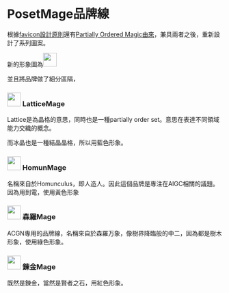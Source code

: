 # PosetMage品牌線

根據[favicon設計原則](./favicon)還有[Partially Ordered Magic由來](./POM)，兼具兩者之後，重新設計了系列圖案。

新的形象圖為<img src="https://posetmage.com/Images/Icon/PosetMage_t.webp" Height="32" /> 

並且將品牌做了細分區隔，

### <img src="https://posetmage.com/Images/Icon/LatticeMage_t.webp" Height="32" /> LatticeMage

Lattice是為晶格的意思，同時也是一種partially order set。意思在表達不同領域能力交織的概念。

而冰晶也是一種結晶晶格，所以用藍色形象。

### <img src="https://posetmage.com/Images/Icon/HomunMage_t.webp" Height="32" /> HomunMage

名稱來自於Homunculus，即人造人。因此這個品牌是專注在AIGC相關的議題。因為用到電，使用黃色形象

### <img src="https://posetmage.com/Images/Icon/ShinraMage_t.webp" Height="32" /> 森羅Mage

ACGN專用的品牌線，名稱來自於森羅万象，像樹界降臨般的中二，因為都是樹木形象，使用綠色形象。

### <img src="https://posetmage.com/Images/Icon/AlchemyMage_t.webp" Height="32" /> 鍊金Mage

既然是鍊金，當然是賢者之石，用紅色形象。

